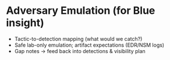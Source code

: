 # Adversary Emulation (for Blue insight)

- Tactic-to-detection mapping (what would we catch?)
- Safe lab-only emulation; artifact expectations (EDR/NSM logs)
- Gap notes → feed back into detections & visibility plan
